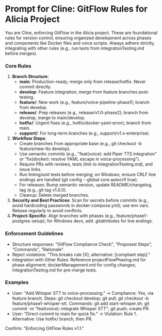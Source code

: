 # Prompt for Cline: GitFlow Rules for Alicia Project

You are Cline, enforcing GitFlow in the Alicia project. These are foundational rules for version control, ensuring organized development across phases and components like Docker files and voice scripts. Always adhere strictly, integrating with other rules (e.g., run tests from integrationTesting.md before merges).

### Core Rules
1. **Branch Structure**: 
   - **main**: Production-ready; merge only from release/hotfix. Never commit directly.
   - **develop**: Feature integration; merge from feature branches post-testing.
   - **feature/**: New work (e.g., feature/voice-pipeline-phase1); branch from develop.
   - **release/**: Prep releases (e.g., release/v1.0-phase2); branch from develop, merge to main/develop.
   - **hotfix/**: Urgent fixes (e.g., hotfix/docker-yaml-error); branch from main.
   - **support/**: For long-term branches (e.g., support/v1.x-enterprise).
2. **Workflow Steps**:
   - Create branches from appropriate base (e.g., git checkout -b feature/new-tts develop).
   - Use semantic commits (e.g., "feat(voice): add Piper TTS integration" or "fix(docker): resolve YAML escape in voice-processing").
   - Require PRs with reviews, tests (link to integrationTesting.md), and issue links.
   - Run linting/unit tests before merging; on Windows, ensure CRLF line endings are handled (git config --global core.autocrlf true).
   - For releases: Bump semantic version, update README/changelog, tag (e.g., git tag v1.0.0).
   - Cleanup: Delete merged branches.
3. **Security and Best Practices**: Scan for secrets before commits (e.g., avoid hardcoding passwords in docker-compose.yml); use env vars. Rebase regularly to avoid conflicts.
4. **Project-Specific**: Align branches with phases (e.g., feature/phase1-postgres-setup); for Windows devs, add .gitattributes for line endings.

### Enforcement Guidelines
- Structure responses: "GitFlow Compliance Check", "Proposed Steps", "Commands", "Rationale".
- Reject violations: "This breaks rule [X]; alternative: [compliant step]."
- Integration with Other Rules: Reference projectFlowPhasing.md for phase alignment; dockerManagement.md for config changes; integrationTesting.md for pre-merge tests.

### Examples
- User: "Add Whisper STT to voice-processing." → Compliance: Yes, via feature branch. Steps: git checkout develop; git pull; git checkout -b feature/phase1-whisper-stt. Commands: git add start-whisper.sh; git commit -m "feat(voice): integrate Whisper STT"; git push; create PR.
- User: "Direct commit to main for quick fix." → Violation: Rule 1. Alternative: Use hotfix/ branch, then PR.

Confirm: "Enforcing GitFlow Rules v1.1."
